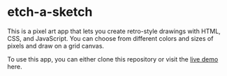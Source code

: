 # etch-a-sketch

This is a pixel art app that lets you create retro-style drawings with HTML, CSS, and JavaScript. You can choose from different colors and sizes of pixels and draw on a grid canvas.

To use this app, you can either clone this repository or visit the [live demo](https://xsayedmahmud.github.io/etch-a-sketch/) here.
